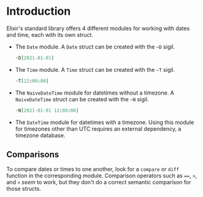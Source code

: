 # Introduction

Elixir's standard library offers 4 different modules for working with dates and time, each with its own struct.

- The `Date` module. A `Date` struct can be created with the `~D` sigil.
    ```elixir
    ~D[2021-01-01]
    ```

- The `Time` module. A `Time` struct can be created with the `~T` sigil.
    ```elixir
    ~T[12:00:00]
    ```

- The `NaiveDateTime` module for datetimes without a timezone. A `NaiveDateTime` struct can be created with the `~N` sigil.
    ```elixir
    ~N[2021-01-01 12:00:00]
    ```

- The `DateTime` module for datetimes with a timezone. Using this module for timezones other than UTC requires an external dependency, a timezone database.

## Comparisons

To compare dates or times to one another, look for a `compare` or `diff` function in the corresponding module. Comparison operators such as `==`, `>`, and `<` _seem_ to work, but they don't do a correct semantic comparison for those structs.

